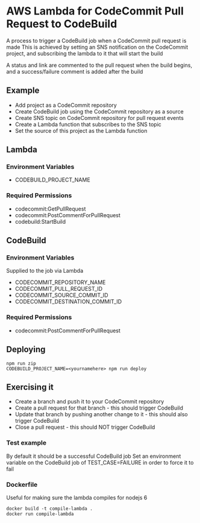 # AWS Lambda for CodeCommit Pull Request to CodeBuild

A process to trigger a CodeBuild job when a CodeCommit pull request is made
This is achieved by setting an SNS notification on the CodeCommit project,
and subscribing the lambda to it that will start the build

A status and link are commented to the pull request when the build begins,
and a success/failure comment is added after the build

## Example
 * Add project as a CodeCommit repository
 * Create CodeBuild job using the CodeCommit repository as a source
 * Create SNS topic on CodeCommit repository for pull request events
 * Create a Lambda function that subscribes to the SNS topic
 * Set the source of this project as the Lambda function

## Lambda
### Environment Variables
 * CODEBUILD_PROJECT_NAME

### Required Permissions
 * codecommit:GetPullRequest
 * codecommit:PostCommentForPullRequest
 * codebuild:StartBuild

## CodeBuild

### Environment Variables
Supplied to the job via Lambda

 * CODECOMMIT_REPOSITORY_NAME
 * CODECOMMIT_PULL_REQUEST_ID
 * CODECOMMIT_SOURCE_COMMIT_ID
 * CODECOMMIT_DESTINATION_COMMIT_ID

### Required Permissions
 * codecommit:PostCommentForPullRequest

## Deploying
```
npm run zip
CODEBUILD_PROJECT_NAME=<yournamehere> npm run deploy
```

## Exercising it
 * Create a branch and push it to your CodeCommit repository
 * Create a pull request for that branch - this should trigger CodeBuild
 * Update that branch by pushing another change to it - this should also trigger CodeBuild
 * Close a pull request - this should NOT trigger CodeBuild

### Test example
By default it should be a successful CodeBuild job
Set an environment variable on the CodeBuild job of TEST_CASE=FAILURE in order to force it to fail

### Dockerfile
Useful for making sure the lambda compiles for nodejs 6
```
docker build -t compile-lambda .
docker run compile-lambda
```
